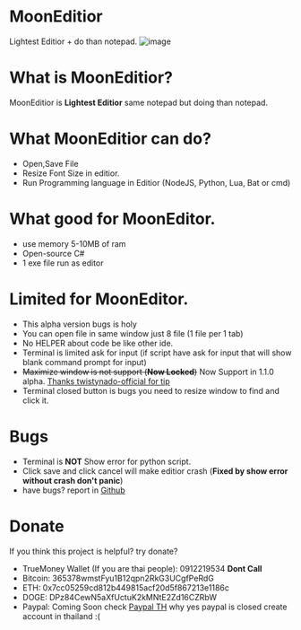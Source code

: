 # MoonEditior
Lightest Editior + do than notepad.
![image](https://user-images.githubusercontent.com/47820634/154849510-ed4bac0b-4ac9-47bb-ae67-d5ac6bb8eef8.png)
# What is MoonEditior?
MoonEditior is **Lightest Editior** same notepad but doing than notepad.
# What MoonEditior can do?
* Open,Save File 
* Resize Font Size in editior.
* Run Programming language in Editior (NodeJS, Python, Lua, Bat or cmd)
# What good for MoonEditor.
* use memory 5-10MB of ram
* Open-source C#
* 1 exe file run as editor
# Limited for MoonEditor.
* This alpha version bugs is holy
* You can open file in same window just 8 file (1 file per 1 tab)
* No HELPER about code be like other ide.
* Terminal is limited ask for input (if script have ask for input that will show blank command prompt for input)
* ~~Maximize window is not support (**Now Locked**)~~ Now Support in 1.1.0 alpha. [Thanks twistynado-official for tip](https://github.com/twistynado-official/)
* Terminal closed button is bugs you need to resize window to find and click it.
# Bugs
* Terminal is **NOT** Show error for python script.
* Click save and click cancel will make editior crash (**Fixed by show error without crash don't panic**)
* have bugs? report in [Github](https://github.com/fusedevgithub/MoonEditior/issues)
# Donate
If you think this project is helpful? try donate?
* TrueMoney Wallet (If you are thai people): 0912219534 **Dont Call**
* Bitcoin: 365378wmstFyu1B12qpn2RkG3UCgfPeRdG
* ETH: 0x7cc05259cd812b449815acf20d5f867213e1186c
* DOGE: DPz84CewN5aXfUctuK2kMNtE2Zd16CZRbW
* Paypal: Coming Soon check [Paypal TH](https://www.paypal.com/th/home) why yes paypal is closed create account in thailand :(
